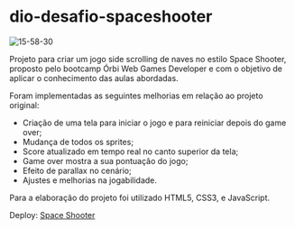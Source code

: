 # dio-desafio-spaceshooter


![15-58-30](https://user-images.githubusercontent.com/94990663/163688344-514c9c84-e946-42bb-b6a8-85c1bd4a32a5.gif)

Projeto para criar um jogo side scrolling de naves no estilo Space Shooter, proposto pelo bootcamp Órbi Web Games Developer e com o objetivo de aplicar o conhecimento das aulas abordadas.

Foram implementadas as seguintes melhorias em relação ao projeto original:

- Criação de uma tela para iniciar o jogo e para reiniciar depois do game over;
- Mudança de todos os sprites;
- Score atualizado em tempo real no canto superior da tela;
- Game over mostra a sua pontuação do jogo;
- Efeito de parallax no cenário;
- Ajustes e melhorias na jogabilidade.

Para a elaboração do projeto foi utilizado HTML5, CSS3, e JavaScript.

Deploy: [Space Shooter](https://dio-deafio-spaceshooter.netlify.app)

